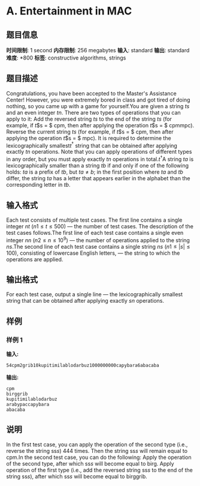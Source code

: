 # A. Entertainment in MAC

## 题目信息

**时间限制**: 1 second
**内存限制**: 256 megabytes
**输入**: standard
**输出**: standard
**难度**: *800
**标签**: constructive algorithms, strings

## 题目描述

Congratulations, you have been accepted to the Master's Assistance Center! However, you were extremely bored in class and got tired of doing nothing, so you came up with a game for yourself.You are given a string $t$$s$ and an even integer $t$$n$. There are two types of operations that you can apply to it: Add the reversed string $t$$s$ to the end of the string $t$$s$ (for example, if $t$$s = $ cpm, then after applying the operation $t$$s = $ cpmmpc). Reverse the current string $t$$s$ (for example, if $t$$s = $ cpm, then after applying the operation $t$$s = $ mpc). It is required to determine the lexicographically smallest$t$$^{\dagger}$ string that can be obtained after applying exactly $t$$n$ operations. Note that you can apply operations of different types in any order, but you must apply exactly $t$$n$ operations in total.$t$$^{\dagger}$A string $t$$a$ is lexicographically smaller than a string $t$$b$ if and only if one of the following holds: $t$$a$ is a prefix of $t$$b$, but $t$$a \ne b$; in the first position where $t$$a$ and $t$$b$ differ, the string $t$$a$ has a letter that appears earlier in the alphabet than the corresponding letter in $t$$b$.

## 输入格式

Each test consists of multiple test cases. The first line contains a single integer $n$$t$ ($n$$1 \leq t \leq 500$) — the number of test cases. The description of the test cases follows.The first line of each test case contains a single even integer $n$$n$ ($n$$2 \leq n \leq 10^9$) — the number of operations applied to the string $n$$s$.The second line of each test case contains a single string $n$$s$ ($n$$1 \leq |s| \leq 100$), consisting of lowercase English letters, — the string to which the operations are applied.

## 输出格式

For each test case, output a single line — the lexicographically smallest string that can be obtained after applying exactly $s$$n$ operations.

## 样例

### 样例 1

**输入:**
```
54cpm2grib10kupitimilablodarbuz1000000000capybara6abacaba
```

**输出:**
```
cpm
birggrib
kupitimilablodarbuz
arabypaccapybara
abacaba
```

## 说明

In the first test case, you can apply the operation of the second type (i.e., reverse the string ss$s$) 44$4$ times. Then the string ss$s$ will remain equal to cpm.In the second test case, you can do the following: Apply the operation of the second type, after which ss$s$ will become equal to birg. Apply operation of the first type (i.e., add the reversed string ss$s$ to the end of the string ss$s$), after which ss$s$ will become equal to birggrib.
